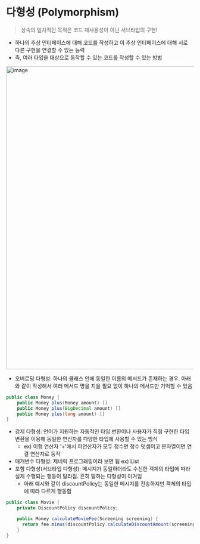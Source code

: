 # 다형성 (Polymorphism)

> 상속의 일차적인 목적은 코드 재사용성이 아닌 서브타입의 구현!

- 하나의 추상 인터페이스에 대해 코드를 작성하고 이 추상 인터페이스에 대해 서로 다른 구현을 연결할 수 있는 능력
- 즉, 여러 타입을 대상으로 동작할 수 있는 코드를 작성할 수 있는 방법

<img width="813" alt="image" src="https://github.com/somefood/cs-study/assets/24751937/4dcedf3d-aace-4a71-a2db-4914d5ec5109">

- 오버로딩 다형성: 하나의 클래스 안에 동일한 이름의 메서드가 존재하는 경우. 아래와 같이 작성해서 여러 메서드 명을 지을 필요 없이 하나의 메서드만 기억할 수 있음

```java
public class Money {
    public Money plus(Money amount) []
    public Money plus(BigDecimal amount) []
    public Money plus(long amount) []
}
```

- 강제 다형성: 언어가 지원하는 자동적인 타입 변환이나 사용자가 직접 구현한 타입 변환을 이용해 동일한 연산자를 다양한 타입에 사용할 수 있는 방식
  -  ex) 이항 연산자 '+'에서 피연산자가 모두 정수면 정수 덧셈이고 문자열이면 연결 연산자로 동작
-  매개변수 다형성: 제네릭 프로그래밍이라 보면 됨 ex) List<T>
- 포함 다형성(서브타입 다형성): 메시지가 동일하더라도 수신한 객체의 타입에 따라 실제 수행되는 행동이 달라짐. 흔히 말하는 다형성이 이거임
  - 아래 예시와 같이 discountPolicy는 동일한 메시지를 전송하지만 객체의 타입에 따라 다르게 행동함

```java
public class Movie {
    private DiscountPolicy discountPolicy;

    public Money calculateMovieFee(Screening screening) {
      return fee.minus(discountPolicy.calculateDiscountAmount(screening));
    }
}
```
